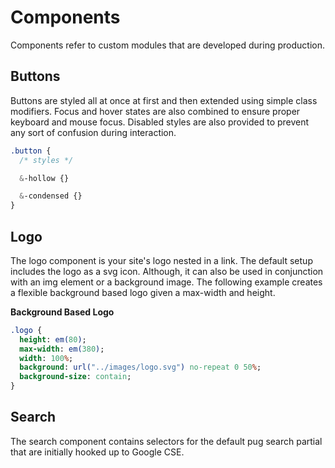 # Components

Components refer to custom modules that are developed during production.

## Buttons

Buttons are styled all at once at first and then extended using simple class modifiers. Focus and hover states are also combined to ensure proper keyboard and mouse focus. Disabled styles are also provided to prevent any sort of confusion during interaction.

```sass
.button {
  /* styles */

  &-hollow {}

  &-condensed {}
}
```

## Logo

The logo component is your site's logo nested in a link. The default setup includes the logo as a svg icon. Although, it can also be used in conjunction with an img element or a background image. The following example creates a flexible background based logo given a max-width and height.

**Background Based Logo**

```sass
.logo {
  height: em(80);
  max-width: em(380);
  width: 100%;
  background: url("../images/logo.svg") no-repeat 0 50%;
  background-size: contain;
}
```

## Search

The search component contains selectors for the default pug search partial that are initially hooked up to Google CSE.

